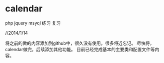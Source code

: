 calendar
========
php jquery msyql 练习 复习


//2014/1/14 

将之前的做的内容添加到github中，很久没有使用，很多将近忘记。
尽快将，calendar做完，后续添加其他功能。
目前已经完成基本的主要类和配置文件等内容。
